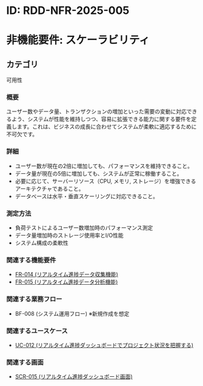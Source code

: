 # ID: RDD-NFR-2025-005

# 非機能要件: スケーラビリティ

## カテゴリ

可用性

### 概要

ユーザー数やデータ量、トランザクションの増加といった需要の変動に対応できるよう、システムが性能を維持しつつ、容易に拡張できる能力に関する要件を定義します。これは、ビジネスの成長に合わせてシステムが柔軟に適応するために不可欠です。

### 詳細

- ユーザー数が現在の2倍に増加しても、パフォーマンスを維持できること。
- データ量が現在の5倍に増加しても、システムが正常に稼働すること。
- 必要に応じて、サーバーリソース（CPU, メモリ, ストレージ）を増強できるアーキテクチャであること。
- データベースは水平・垂直スケーリングに対応できること。

### 測定方法

- 負荷テストによるユーザー数増加時のパフォーマンス測定
- データ量増加時のストレージ使用率とI/O性能
- システム構成の柔軟性

### 関連する機能要件

- [FR-014 (リアルタイム進捗データ収集機能)](../functional-requirements/fr-014-realtime-progress-data-collection-function.md)
- [FR-015 (リアルタイム進捗データ分析機能)](../functional-requirements/fr-015-realtime-progress-data-analysis-function.md)

### 関連する業務フロー

- BF-008 (システム運用フロー) ※新規作成を想定

### 関連するユースケース

- [UC-012 (リアルタイム進捗ダッシュボードでプロジェクト状況を把握する)](../use-cases/uc-012-realtime-progress-dashboard.md)

### 関連する画面

- [SCR-015 (リアルタイム進捗ダッシュボード画面)](../screens/scr-015-realtime-progress-dashboard-screen.md)
